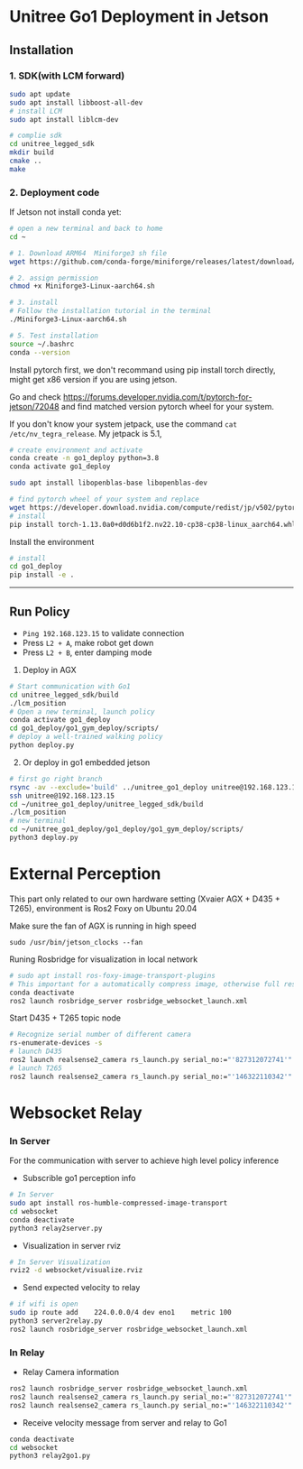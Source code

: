# Unitree Go1 Deployment in Jetson

## Installation

### 1. SDK(with LCM forward)

```bash
sudo apt update
sudo apt install libboost-all-dev
# install LCM
sudo apt install liblcm-dev

# complie sdk
cd unitree_legged_sdk
mkdir build
cmake ..
make
```

### 2. Deployment code

If Jetson not install conda yet:

```bash
# open a new terminal and back to home
cd ~

# 1. Download ARM64  Miniforge3 sh file
wget https://github.com/conda-forge/miniforge/releases/latest/download/Miniforge3-Linux-aarch64.sh

# 2. assign permission
chmod +x Miniforge3-Linux-aarch64.sh

# 3. install
# Follow the installation tutorial in the terminal
./Miniforge3-Linux-aarch64.sh

# 5. Test installation
source ~/.bashrc
conda --version

```

Install pytorch first, we don't recommand using pip install torch directly, might get x86 version if you are using jetson.

Go and check https://forums.developer.nvidia.com/t/pytorch-for-jetson/72048 and find matched version pytorch wheel for your system.

If you don't know your system jetpack, use the command `cat /etc/nv_tegra_release`. My jetpack is 5.1, 

```bash
# create environment and activate
conda create -n go1_deploy python=3.8
conda activate go1_deploy

sudo apt install libopenblas-base libopenblas-dev

# find pytorch wheel of your system and replace
wget https://developer.download.nvidia.com/compute/redist/jp/v502/pytorch/torch-1.13.0a0+d0d6b1f2.nv22.10-cp38-cp38-linux_aarch64.whl
# install
pip install torch-1.13.0a0+d0d6b1f2.nv22.10-cp38-cp38-linux_aarch64.whl

```

Install the environment
```bash
# install
cd go1_deploy
pip install -e .
```
---

## Run Policy
- `Ping 192.168.123.15` to validate connection
- Press `L2 + A`, make robot get down
- Press `L2 + B`, enter damping mode

1. Deploy in AGX
```bash
# Start communication with Go1
cd unitree_legged_sdk/build
./lcm_position
# Open a new terminal, launch policy
conda activate go1_deploy
cd go1_deploy/go1_gym_deploy/scripts/
# deploy a well-trained walking policy
python deploy.py
```

2. Or deploy in go1 embedded jetson
```bash
# first go right branch
rsync -av --exclude='build' ../unitree_go1_deploy unitree@192.168.123.15:~
ssh unitree@192.168.123.15
cd ~/unitree_go1_deploy/unitree_legged_sdk/build
./lcm_position
# new terminal
cd ~/unitree_go1_deploy/go1_deploy/go1_gym_deploy/scripts/
python3 deploy.py
```


# External Perception
This part only related to our own hardware setting (Xvaier AGX + D435 + T265), environment is Ros2 Foxy on Ubuntu 20.04

Make sure the fan of AGX is running in high speed
```
sudo /usr/bin/jetson_clocks --fan
```

Runing Rosbridge for visualization in local network
```bash
# sudo apt install ros-foxy-image-transport-plugins
# This important for a automatically compress image, otherwise full resolution image would lead to high delay
conda deactivate
ros2 launch rosbridge_server rosbridge_websocket_launch.xml
```

Start D435 + T265 topic node
```bash
# Recognize serial number of different camera
rs-enumerate-devices -s
# launch D435
ros2 launch realsense2_camera rs_launch.py serial_no:="'827312072741'"
# launch T265
ros2 launch realsense2_camera rs_launch.py serial_no:="'146322110342'"
```



# Websocket Relay

### In Server
For the communication with server to achieve high level policy inference

- Subscrible go1 perception info
```bash
# In Server
sudo apt install ros-humble-compressed-image-transport
cd websocket
conda deactivate
python3 relay2server.py
```

- Visualization in server rviz
```bash
# In Server Visualization
rviz2 -d websocket/visualize.rviz
```

- Send expected velocity to relay
```bash
# if wifi is open 
sudo ip route add    224.0.0.0/4 dev eno1    metric 100
python3 server2relay.py
ros2 launch rosbridge_server rosbridge_websocket_launch.xml
```

### In Relay

- Relay Camera information
```bash
ros2 launch rosbridge_server rosbridge_websocket_launch.xml
ros2 launch realsense2_camera rs_launch.py serial_no:="'827312072741'"
ros2 launch realsense2_camera rs_launch.py serial_no:="'146322110342'"
```

- Receive velocity message from server and relay to Go1
```bash
conda deactivate
cd websocket
python3 relay2go1.py
```